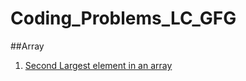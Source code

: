 # Coding_Problems_LC_GFG
##Array
  1. [Second Largest element in an array](https://github.com/Yamini-Durga/Coding_Problems_LC_GFG/blob/main/Array/1.SecondLargest.cpp) 
